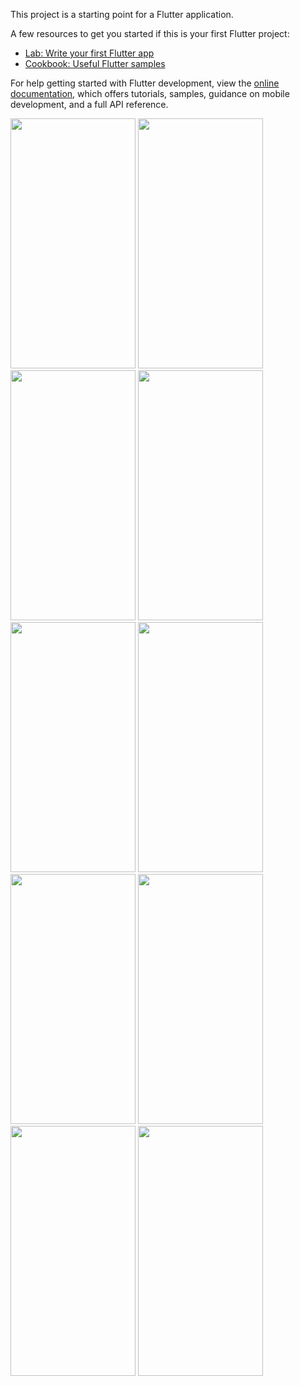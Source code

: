 

This project is a starting point for a Flutter application.

A few resources to get you started if this is your first Flutter project:

- [Lab: Write your first Flutter app](https://docs.flutter.dev/get-started/codelab)
- [Cookbook: Useful Flutter samples](https://docs.flutter.dev/cookbook)

For help getting started with Flutter development, view the
[online documentation](https://docs.flutter.dev/), which offers tutorials,
samples, guidance on mobile development, and a full API reference.
<p>
  <img src="https://github.com/swetapatel0904/profile_management/assets/153794312/365587b0-c028-43c5-b0d4-36dbe85277ba" height = "400px" width = "200px"/>
  <img src="https://github.com/swetapatel0904/profile_management/assets/153794312/db1af6ca-e9bf-48f7-9d89-8779d2ca66f6" height = "400px" width = "200px"/>
  <img src="https://github.com/swetapatel0904/profile_management/assets/153794312/92e3ab5e-1c66-42b0-b6c9-d69fc7962710" height = "400px" width = "200px"/>
  <img src="https://github.com/swetapatel0904/profile_management/assets/153794312/0916ca33-2c46-476d-87a0-82d9b7b9dad0" height = "400px" width = "200px"/>
  <img src="https://github.com/swetapatel0904/profile_management/assets/153794312/fc666561-635b-4628-99f7-d789a07bd071" height = "400px" width = "200px"/>
  <img src="https://github.com/swetapatel0904/profile_management/assets/153794312/0ff159e1-7fe0-4d83-aaa2-5daecb59361b" height = "400px" width = "200px"/>
  <img src="https://github.com/swetapatel0904/profile_management/assets/153794312/1319d87b-46b0-4f8d-b6dc-1470c95930e7" height = "400px" width = "200px"/>
  <img src="https://github.com/swetapatel0904/profile_management/assets/153794312/2b70aa4b-efbf-49a8-94cf-850bb4ca25c3" height = "400px" width = "200px"/>
  <img src="https://github.com/swetapatel0904/profile_management/assets/153794312/bddbc758-91b4-47b6-83be-ca9e24eed898" height = "400px" width = "200px"/>
  <img src="https://github.com/swetapatel0904/profile_management/assets/153794312/36b3bb59-d5af-4a35-9b1a-0ffa3a975feb" height = "400px" width = "200px"/>
</p>



